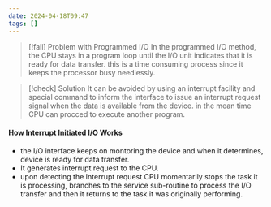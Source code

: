 ```yaml
---
date: 2024-04-18T09:47
tags: []
---
```

>[!fail] Problem with Programmed I/O
>In the programmed I/O method, the CPU stays in a program loop until the I/O unit indicates that it is ready for data transfer.
>this is a time consuming process since it keeps the processor busy needlessly.

>[!check] Solution
>It can be avoided by using an interrupt facility and special command to inform the interface to issue an interrupt request signal when the data is available from the device.
in the mean time CPU can procced to execute another program.

#### How Interrupt Initiated I/O Works
- the I/O interface keeps on montoring the device and when it determines, device is ready for data transfer.
- It generates interrupt request to the CPU.
- upon detecting the Interrupt request CPU momentarily stops the task it is processing, branches to the service sub-routine to process the I/O transfer and then it returns to the task it was originally performing.